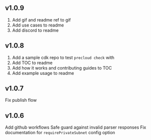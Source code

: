 v1.0.9
---
1. Add gif and readme ref to gif
1. Add use cases to readme
1. Add discord to readme
 
v1.0.8
---
1. Add a sample cdk repo to test `precloud check` with
1. Add TOC to readme
1. Add how it works and contributing guides to TOC
1. Add example usage to readme
 
v1.0.7
---
Fix publish flow
 
v1.0.6
---
Add github workflows
Safe guard against invalid parser responses
Fix documentation for `requirePrivateSubnet` config option
 
